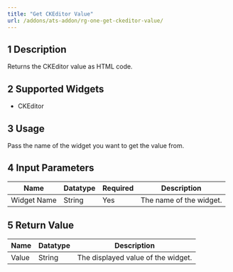 ```yaml
---
title: "Get CKEditor Value"
url: /addons/ats-addon/rg-one-get-ckeditor-value/
---
```


## 1 Description

Returns the CKEditor value as HTML code.

## 2 Supported Widgets

* CKEditor

## 3 Usage

Pass the name of the widget you want to get the value from.

## 4 Input Parameters

Name | Datatype | Required | Description
---- | -------- | ------- |---------------
Widget Name | String | Yes | The name of the widget.

## 5 Return Value

Name | Datatype | Description
---- | --------- | ---------------
Value | String | The displayed value of the widget.
